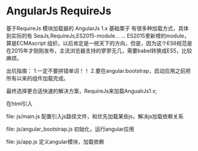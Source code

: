 # AngularJs RequireJs
基于RequireJs 模块加载器的 AngularJs 1.x
基础栗子
有很多种加载方式，具体到实际的有
    SeaJs,RequireJs,ES2015-module... ...
    ES2015里新增的module，算是ECMAscript 组织，以后肯定是一统天下的方向，但是，因为这个ES6规范是在2015年才刚刚发布，主流浏览器支持的寥寥无几，需要babel转换成ES5，比较麻烦。

  出坑指南： 1.一定不要拼错单词！！
            2.要在angular.bootstrap，启动应用之前把所有以来的组件加载完成。 

  最终选择更合适快速的解决方案，RequireJs来加载AngualrJs1.x;

  在html引入
  <script src="node_modules/requirejs/require.js" data-main="js/main.js"></script>

  file:  js/main.js
  配置引入js路径文件，和优先加载某些js，解决js加载依赖关系


  file: js/angular_bootstrap.js
  初始化，运行angular应用


  file: js/app.js
  定义angular模块，加载依赖
